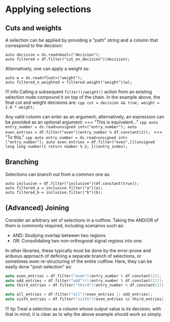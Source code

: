 # Applying selections

## Cuts and weights

A selection can be applied by providing a "path" string and a column that correspond to the decision:
```{ .cpp .annotate }
auto decision = ds.read<bool>("decision");
auto filtered = df.filter("cut_on_decision")(decision);
```

Alternatively, one can apply a weight as:
```{ .cpp .annotate }
auto w = ds.read<float>("weight");
auto filtered_n_weighted = filtered.weight("weight")(w);
```

!!! info 
    Calling a subsequent `filter()/weight()` action from an existing selection node compound it on top of the chain.
    In the example above, the final cut and weight decisions are:
    ```cpp
    cut = decision && true;
    weight = 1.0 * weight;
    ```

Any valid column can enter as an argument; alternatively, an expression can be provided as an optional argument:
=== "This is equivalent..."
    ```cpp
    auto entry_number = ds.read<unsigned int>("entry_number");
    auto even_entries = df.filter("even")(entry_number % df.constant(2));
    ```
=== "To this."
    ```cpp
    auto entry_number = ds.read<unsigned int>("entry_number");
    auto even_entries = df.filter("even",[](unsigned long long number){
      return number % 2;
      })(entry_index);
    ```

## Branching

Selections can branch out from a common one as:
```{ .cpp .annotate }
auto inclusive = df.filter("inclusive")(df.constant(true));
auto filtered_a = inclusive.filter("a")(a);
auto filtered_b = inclusive.filter("b")(b);
```

## (Advanced) Joining

Consider an arbitrary set of selections in a cutflow. Taking the AND/OR of them is commonly required, including scenarios such as:

- AND: Studying overlap between two regions.
- OR: Consolidating two non-orthogonal signal regions into one.

In other libraries, these typically must be done by the error-prone and arduous approach of defining a separate branch of selections, or sometimes even re-structuring of the entire cutflow.
Here, they can be easily done "post-selection" as:

```cpp
auto even_entries = df.filter("even")(entry_number % df.constant(2));
auto odd_entries = df.filter("odd")(!(entry_number % df.constant(2)));
auto third_entries = df.filter("third")(entry_number % df.constant(3));

auto all_entries = df.filter("all")(even_entries || odd_entries);
auto sixth_entries = df.filter("sixth")(even_entries && third_entries);
```

!!! tip
    Treat a selection as a column whose output value is its decision; with that in mind, it is clear as to why the above example should work so simply.